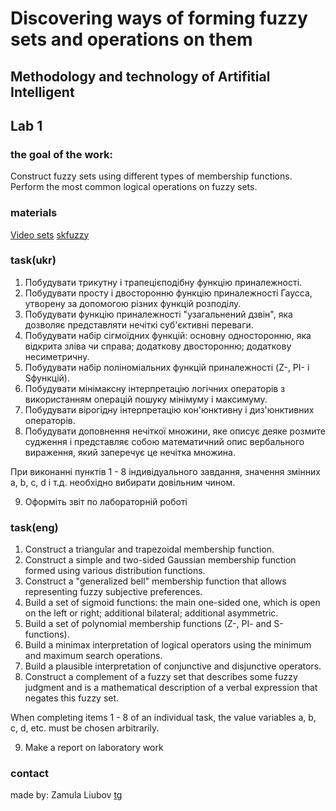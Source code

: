 # Discovering ways of forming fuzzy sets and operations on them
## Methodology and technology of Artifitial Intelligent
## Lab 1
### the goal of the work:
Construct fuzzy sets using different types of membership functions.
Perform the most common logical operations on fuzzy sets.

### materials
[Video sets](https://www.youtube.com/playlist?list=PLn8PRpmsu08pSpYcLLkfXcYlcs5judk0d)
[skfuzzy](https://scikit-fuzzy.readthedocs.io/en/latest/api/skfuzzy.html)


### task(ukr)
1. Побудувати трикутну і трапецієподібну функцію приналежності.
2. Побудувати просту і двосторонню функцію приналежності Гаусса, утворену за допомогою різних функцій розподілу.
3. Побудувати функцію приналежності "узагальнений дзвін", яка дозволяє представляти нечіткі суб'єктивні переваги.
4. Побудувати набір сігмоїдних функцій: основну односторонню, яка відкрита зліва чи справа; додаткову двосторонню; додаткову несиметричну.
5. Побудувати набір поліноміальних функцій приналежності (Z-, PI- і Sфункцій).
6. Побудувати мінімаксну інтерпретацію логічних операторів з використанням операцій пошуку мінімуму і максимуму.
7. Побудувати вірогідну інтерпретацію кон'юнктивну і диз'юнктивних операторів.
8. Побудувати доповнення нечіткої множини, яке описує деяке розмите судження і представляє собою математичний опис вербального вираження, який заперечує це нечітка множина.

При виконанні пунктів 1 - 8 індивідуального завдання, значення
змінних a, b, c, d і т.д. необхідно вибирати довільним чином.

9. Оформіть звіт по лабораторній роботі
### task(eng)
1. Construct a triangular and trapezoidal membership function.
2. Construct a simple and two-sided Gaussian membership function formed using various distribution functions.
3. Construct a "generalized bell" membership function that allows representing fuzzy subjective preferences.
4. Build a set of sigmoid functions: the main one-sided one, which is open on the left or right; additional bilateral; additional asymmetric.
5. Build a set of polynomial membership functions (Z-, PI- and S-functions).
6. Build a minimax interpretation of logical operators using the minimum and maximum search operations.
7. Build a plausible interpretation of conjunctive and disjunctive operators.
8. Construct a complement of a fuzzy set that describes some fuzzy judgment and is a mathematical description of a verbal expression that negates this fuzzy set.

When completing items 1 - 8 of an individual task, the value
variables a, b, c, d, etc. must be chosen arbitrarily.

9. Make a report on laboratory work

### contact
made by: Zamula Liubov
[tg](@liubazamula)